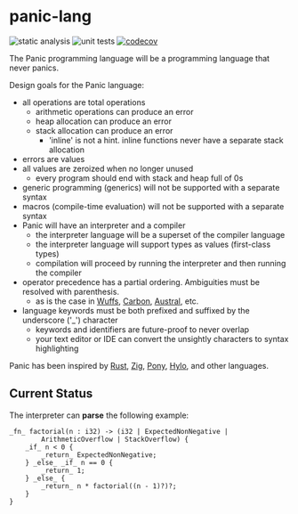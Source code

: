 # panic-lang

![static analysis](https://github.com/mspiegel/panic-lang/actions/workflows/static-analysis.yaml/badge.svg) ![unit tests](https://github.com/mspiegel/panic-lang/actions/workflows/unit-tests.yaml/badge.svg) [![codecov](https://codecov.io/gh/mspiegel/panic-lang/graph/badge.svg?token=7H2EY41PIE)](https://codecov.io/gh/mspiegel/panic-lang)

The Panic programming language will be a programming language that never panics.

Design goals for the Panic language:

- all operations are total operations
  - arithmetic operations can produce an error
  - heap allocation can produce an error
  - stack allocation can produce an error
    - 'inline' is not a hint. inline functions never have a separate stack allocation 
- errors are values
- all values are zeroized when no longer unused
  - every program should end with stack and heap full of 0s
- generic programming (generics) will not be supported with a separate syntax
- macros (compile-time evaluation) will not be supported with a separate syntax
- Panic will have an interpreter and a compiler
  - the interpreter language will be a superset of the compiler language
  - the interpreter language will support types as values (first-class types)
  - compilation will proceed by running the interpreter and then running the compiler
- operator precedence has a partial ordering. Ambiguities must be resolved with parenthesis.
  - as is the case in [Wuffs](https://github.com/google/wuffs), [Carbon](https://github.com/carbon-language/carbon-lang), [Austral](https://austral-lang.org/), etc.
- language keywords must be both prefixed and suffixed by the underscore ('\_') character
  - keywords and identifiers are future-proof to never overlap
  - your text editor or IDE can convert the unsightly characters to syntax highlighting

Panic has been inspired by [Rust](https://www.rust-lang.org/), [Zig](https://ziglang.org/), [Pony](https://www.ponylang.io/), [Hylo](https://www.hylo-lang.org/), and other languages.

## Current Status

The interpreter can **parse** the following example:

```
_fn_ factorial(n : i32) -> (i32 | ExpectedNonNegative | 
        ArithmeticOverflow | StackOverflow) {
    _if_ n < 0 {
        _return_ ExpectedNonNegative;
    } _else_ _if_ n == 0 {
        _return_ 1;
    } _else_ {
        _return_ n * factorial((n - 1)?)?;
    }
}
```
